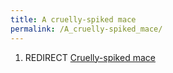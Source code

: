 ```yaml
---
title: A cruelly-spiked mace
permalink: /A_cruelly-spiked_mace/
---
```


1.  REDIRECT [Cruelly-spiked mace](Cruelly-spiked_mace "wikilink")